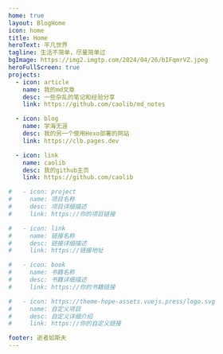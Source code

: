 ```yaml
---
home: true
layout: BlogHome
icon: home
title: Home
heroText: 平凡世界
tagline: 生活不简单，尽量简单过
bgImage: https://img2.imgtp.com/2024/04/26/bIFqmrVZ.jpeg
heroFullScreen: true
projects:
  - icon: article
    name: 我的md文章
    desc: 一些杂乱的笔记和经验分享
    link: https://github.com/caolib/md_notes

  - icon: blog
    name: 学海无涯
    desc: 我的另一个使用Hexo部署的网站
    link: https://clb.pages.dev

  - icon: link
    name: caolib
    desc: 我的github主页
    link: https://github.com/caolib

#   - icon: project
#     name: 项目名称
#     desc: 项目详细描述
#     link: https://你的项目链接

#   - icon: link
#     name: 链接名称
#     desc: 链接详细描述
#     link: https://链接地址

#   - icon: book
#     name: 书籍名称
#     desc: 书籍详细描述
#     link: https://你的书籍链接

#   - icon: https://theme-hope-assets.vuejs.press/logo.svg
#     name: 自定义项目
#     desc: 自定义详细介绍
#     link: https://你的自定义链接

footer: 逝者如斯夫
---
```

